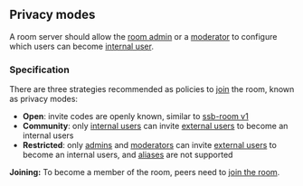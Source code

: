 ## Privacy modes

A room server should allow the [room admin](../Stakeholders/Room%20admin.md) or a [moderator](../Stakeholders/Moderator.md) to configure which users can become [internal user](../Stakeholders/Internal%20user.md).

### Specification

There are three strategies recommended as policies to [join](../Participation/Joining.md) the room, known as privacy modes:

- **Open**: invite codes are openly known, similar to [ssb-room v1](https://github.com/staltz/ssb-room)
- **Community**: only [internal users](../Stakeholders/Internal%20user.md) can invite [external users](../Stakeholders/External%20user.md) to become an internal users
- **Restricted**: only [admins](../Stakeholders/Room%20admin.md) and [moderators](../Stakeholders/Moderator.md) can invite [external users](../Stakeholders/External%20user.md) to become an internal users, and [aliases](../Alias/Readme.md) are not supported

**Joining:** To become a member of the room, peers need to [join the room](../Participation/Joining.md).
